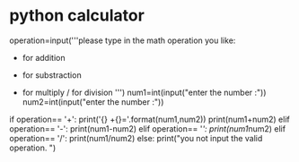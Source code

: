 # python calculator
operation=input('''please type in the math operation you like: 
+ for addition
- for substraction
* for multiply
/ for division
''')
num1=int(input("enter the number :"))
num2=int(input("enter the number :"))

if operation== '+':
    print('{} +{}='.format(num1,num2))
    print(num1+num2)
elif operation== '-':
    print(num1-num2)
elif operation== '*':
    print(num1*num2)
elif operation== '/':
    print(num1/num2)
else:
    print("you not input the valid operation. ")
    

